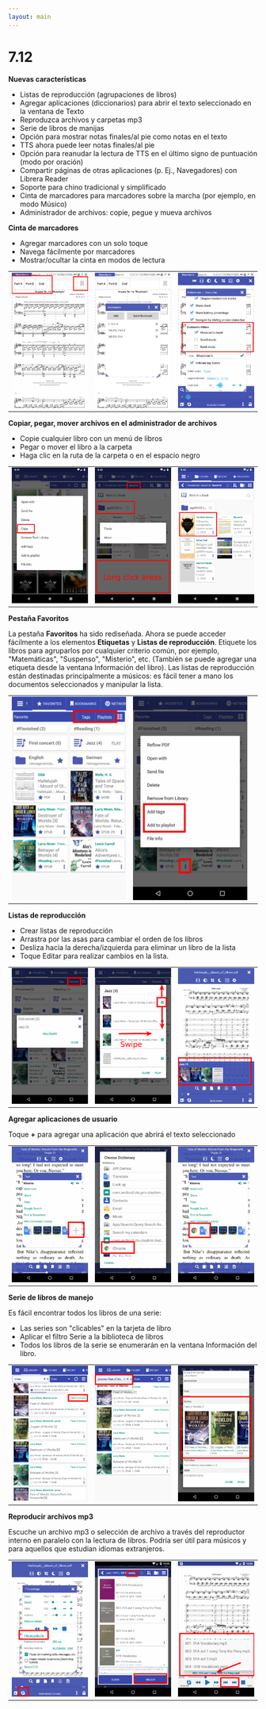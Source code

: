 ```yaml
---
layout: main
---
```


# 7.12

**Nuevas características**

* Listas de reproducción (agrupaciones de libros)
* Agregar aplicaciones (diccionarios) para abrir el texto seleccionado en la ventana de Texto
* Reproduzca archivos y carpetas mp3
* Serie de libros de manijas
* Opción para mostrar notas finales/al pie como notas en el texto
* TTS ahora puede leer notas finales/al pie
* Opción para reanudar la lectura de TTS en el último signo de puntuación (modo por oración)
* Compartir páginas de otras aplicaciones (p. Ej., Navegadores) con Librera Reader
* Soporte para chino tradicional y simplificado
* Cinta de marcadores para marcadores sobre la marcha (por ejemplo, en modo Músico)
* Administrador de archivos: copie, pegue y mueva archivos

**Cinta de marcadores**

* Agregar marcadores con un solo toque
* Navega fácilmente por marcadores
* Mostrar/ocultar la cinta en modos de lectura

||||
|-|-|-|
|![](19.png)|![](20.png)|![](21.png)|

**Copiar, pegar, mover archivos en el administrador de archivos**

* Copie cualquier libro con un menú de libros
* Pegar o mover el libro a la carpeta
* Haga clic en la ruta de la carpeta o en el espacio negro

||||
|-|-|-|
|![](16.png)|![](17.png)|![](18.png)|

**Pestaña Favoritos**

La pestaña **Favoritos** ha sido rediseñada. Ahora se puede acceder fácilmente a los elementos **Etiquetas** y **Listas de reproducción**.
Etiquete los libros para agruparlos por cualquier criterio común, por ejemplo, &quot;Matemáticas&quot;, &quot;Suspenso&quot;, &quot;Misterio&quot;, etc. (También se puede agregar una etiqueta desde la ventana Información del libro).
Las listas de reproducción están destinadas principalmente a músicos: es fácil tener a mano los documentos seleccionados y manipular la lista.

||||
|-|-|-|
|![](1.png)|![](2.png)||

**Listas de reproducción**

* Crear listas de reproducción
* Arrastra por las asas para cambiar el orden de los libros
* Desliza hacia la derecha/izquierda para eliminar un libro de la lista
* Toque Editar para realizar cambios en la lista.

||||
|-|-|-|
|![](4.png)|![](5.png)|![](6.png)|

**Agregar aplicaciones de usuario**

Toque **+** para agregar una aplicación que abrirá el texto seleccionado

||||
|-|-|-|
|![](7.png)|![](8.png)|![](9.png)|

**Serie de libros de manejo**

Es fácil encontrar todos los libros de una serie:

* Las series son &quot;clicables&quot; en la tarjeta de libro
* Aplicar el filtro Serie a la biblioteca de libros
* Todos los libros de la serie se enumerarán en la ventana Información del libro.

||||
|-|-|-|
|![](10.png)|![](11.png)|![](12.png)|

**Reproducir archivos mp3**

Escuche un archivo mp3 o selección de archivo a través del reproductor interno en paralelo con la lectura de libros.
Podría ser útil para músicos y para aquellos que estudian idiomas extranjeros.

||||
|-|-|-|
|![](13.png)|![](14.png)|![](15.png)|


